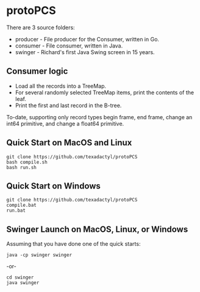 # protoPCS

There are 3 source folders:
* producer - File producer for the Consumer, written in Go.
* consumer - File consumer, written in Java.
* swinger - Richard's first Java Swing screen in 15 years.

## Consumer logic

* Load all the records into a TreeMap.
* For several randomly selected TreeMap items, print the contents of the leaf.
* Print the first and last record in the B-tree.

To-date, supporting only record types begin frame, end frame, change an int64 primitive, and change a float64 primitive.

## Quick Start on MacOS and Linux
```
git clone https://github.com/texadactyl/protoPCS
bash compile.sh
bash run.sh
```
## Quick Start on Windows
```
git clone https://github.com/texadactyl/protoPCS
compile.bat
run.bat
```
## Swinger Launch on MacOS, Linux, or Windows

Assuming that you have done one of the quick starts:

```java -cp swinger swinger```

-or-
```
cd swinger
java swinger
```
